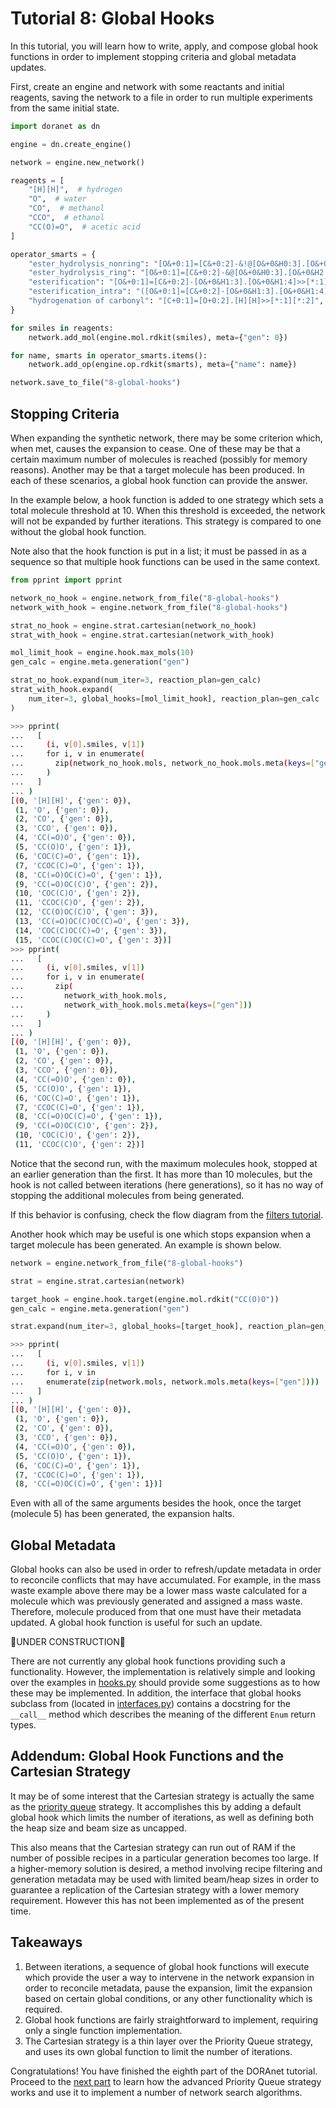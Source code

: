 # Tutorial 8: Global Hooks

In this tutorial, you will learn how to write, apply, and compose global hook functions in order to implement stopping criteria and global metadata updates.

First, create an engine and network with some reactants and initial reagents, saving the network to a file in order to run multiple experiments from the same initial state.

```python
import doranet as dn

engine = dn.create_engine()

network = engine.new_network()

reagents = [
    "[H][H]",  # hydrogen
    "O",  # water
    "CO",  # methanol
    "CCO",  # ethanol
    "CC(O)=O",  # acetic acid
]

operator_smarts = {
    "ester_hydrolysis_nonring": "[O&+0:1]=[C&+0:2]-&!@[O&+0&H0:3].[O&+0&H2:4]>>[*:1]=[*:2]-[*:4].[*:3]",
    "ester_hydrolysis_ring": "[O&+0:1]=[C&+0:2]-&@[O&+0&H0:3].[O&+0&H2:4]>>([*:1]=[*:2]-[*:4].[*:3])",
    "esterification": "[O&+0:1]=[C&+0:2]-[O&+0&H1:3].[O&+0&H1:4]>>[*:1]=[*:2]-[*:4].[*:3]",
    "esterification_intra": "([O&+0:1]=[C&+0:2]-[O&+0&H1:3].[O&+0&H1:4])>>[*:1]=[*:2]-[*:4].[*:3]",
    "hydrogenation of carbonyl": "[C+0:1]=[O+0:2].[H][H]>>[*:1][*:2]",
}

for smiles in reagents:
    network.add_mol(engine.mol.rdkit(smiles), meta={"gen": 0})

for name, smarts in operator_smarts.items():
    network.add_op(engine.op.rdkit(smarts), meta={"name": name})

network.save_to_file("8-global-hooks")
```

## Stopping Criteria

When expanding the synthetic network, there may be some criterion which, when met, causes the expansion to cease. One of these may be that a certain maximum number of molecules is reached (possibly for memory reasons). Another may be that a target molecule has been produced. In each of these scenarios, a global hook function can provide the answer.

In the example below, a hook function is added to one strategy which sets a total molecule threshold at 10. When this threshold is exceeded, the network will not be expanded by further iterations. This strategy is compared to one without the global hook function.

Note also that the hook function is put in a list; it must be passed in as a sequence so that multiple hook functions can be used in the same context.

```python
from pprint import pprint

network_no_hook = engine.network_from_file("8-global-hooks")
network_with_hook = engine.network_from_file("8-global-hooks")

strat_no_hook = engine.strat.cartesian(network_no_hook)
strat_with_hook = engine.strat.cartesian(network_with_hook)

mol_limit_hook = engine.hook.max_mols(10)
gen_calc = engine.meta.generation("gen")

strat_no_hook.expand(num_iter=3, reaction_plan=gen_calc)
strat_with_hook.expand(
    num_iter=3, global_hooks=[mol_limit_hook], reaction_plan=gen_calc
)
```

```sh
>>> pprint(
...   [
...     (i, v[0].smiles, v[1])
...     for i, v in enumerate(
...       zip(network_no_hook.mols, network_no_hook.mols.meta(keys=["gen"]))
...     )
...   ]
... )
[(0, '[H][H]', {'gen': 0}),
 (1, 'O', {'gen': 0}),
 (2, 'CO', {'gen': 0}),
 (3, 'CCO', {'gen': 0}),
 (4, 'CC(=O)O', {'gen': 0}),
 (5, 'CC(O)O', {'gen': 1}),
 (6, 'COC(C)=O', {'gen': 1}),
 (7, 'CCOC(C)=O', {'gen': 1}),
 (8, 'CC(=O)OC(C)=O', {'gen': 1}),
 (9, 'CC(=O)OC(C)O', {'gen': 2}),
 (10, 'COC(C)O', {'gen': 2}),
 (11, 'CCOC(C)O', {'gen': 2}),
 (12, 'CC(O)OC(C)O', {'gen': 3}),
 (13, 'CC(=O)OC(C)OC(C)=O', {'gen': 3}),
 (14, 'COC(C)OC(C)=O', {'gen': 3}),
 (15, 'CCOC(C)OC(C)=O', {'gen': 3})]
>>> pprint(
...   [
...     (i, v[0].smiles, v[1])
...     for i, v in enumerate(
...       zip(
...         network_with_hook.mols,
...         network_with_hook.mols.meta(keys=["gen"]))
...     )
...   ]
... )
[(0, '[H][H]', {'gen': 0}),
 (1, 'O', {'gen': 0}),
 (2, 'CO', {'gen': 0}),
 (3, 'CCO', {'gen': 0}),
 (4, 'CC(=O)O', {'gen': 0}),
 (5, 'CC(O)O', {'gen': 1}),
 (6, 'COC(C)=O', {'gen': 1}),
 (7, 'CCOC(C)=O', {'gen': 1}),
 (8, 'CC(=O)OC(C)=O', {'gen': 1}),
 (9, 'CC(=O)OC(C)O', {'gen': 2}),
 (10, 'COC(C)O', {'gen': 2}),
 (11, 'CCOC(C)O', {'gen': 2})]
```

Notice that the second run, with the maximum molecules hook, stopped at an earlier generation than the first. It has more than 10 molecules, but the hook is not called between iterations (here generations), so it has no way of stopping the additional molecules from being generated.

If this behavior is confusing, check the flow diagram from the [filters tutorial](./6-filters.md#using-filters-to-mitigate-network-growth).

Another hook which may be useful is one which stops expansion when a target molecule has been generated. An example is shown below.

```python
network = engine.network_from_file("8-global-hooks")

strat = engine.strat.cartesian(network)

target_hook = engine.hook.target(engine.mol.rdkit("CC(O)O"))
gen_calc = engine.meta.generation("gen")

strat.expand(num_iter=3, global_hooks=[target_hook], reaction_plan=gen_calc)
```

```sh
>>> pprint(
...   [
...     (i, v[0].smiles, v[1])
...     for i, v in
...     enumerate(zip(network.mols, network.mols.meta(keys=["gen"])))
...   ]
... )
[(0, '[H][H]', {'gen': 0}),
 (1, 'O', {'gen': 0}),
 (2, 'CO', {'gen': 0}),
 (3, 'CCO', {'gen': 0}),
 (4, 'CC(=O)O', {'gen': 0}),
 (5, 'CC(O)O', {'gen': 1}),
 (6, 'COC(C)=O', {'gen': 1}),
 (7, 'CCOC(C)=O', {'gen': 1}),
 (8, 'CC(=O)OC(C)=O', {'gen': 1})]
```

Even with all of the same arguments besides the hook, once the target (molecule 5) has been generated, the expansion halts.

## Global Metadata

Global hooks can also be used in order to refresh/update metadata in order to reconcile conflicts that may have accumulated. For example, in the mass waste example above there may be a lower mass waste calculated for a molecule which was previously generated and assigned a mass waste. Therefore, molecule produced from that one must have their metadata updated. A global hook function is useful for such an update.

🚧UNDER CONSTRUCTION🚧

There are not currently any global hook functions providing such a functionality. However, the implementation is relatively simple and looking over the examples in [hooks.py](../pickaxe_generic/hooks.py) should provide some suggestions as to how these may be implemented. In addition, the interface that global hooks subclass from (located in [interfaces.py](../pickaxe_generic/interfaces.py)) contains a docstring for the `__call__` method which describes the meaning of the different `Enum` return types.

## Addendum: Global Hook Functions and the Cartesian Strategy

It may be of some interest that the Cartesian strategy is actually the same as the [priority queue](./9-priority-queue.md) strategy. It accomplishes this by adding a default global hook which limits the number of iterations, as well as defining both the heap size and beam size as uncapped.

This also means that the Cartesian strategy can run out of RAM if the number of possible recipes in a particular generation becomes too large. If a higher-memory solution is desired, a method involving recipe filtering and generation metadata may be used with limited beam/heap sizes in order to guarantee a replication of the Cartesian strategy with a lower memory requirement. However this has not been implemented as of the present time.

## Takeaways

1. Between iterations, a sequence of global hook functions will execute which provide the user a way to intervene in the network expansion in order to reconcile metadata, pause the expansion, limit the expansion based on certain global conditions, or any other functionality which is required.
1. Global hook functions are fairly straightforward to implement, requiring only a single function implementation.
1. The Cartesian strategy is a thin layer over the Priority Queue strategy, and uses its own global function to limit the number of iterations.

Congratulations! You have finished the eighth part of the DORAnet tutorial. Proceed to the [next part](./9-priority-queue.md) to learn how the advanced Priority Queue strategy works and use it to implement a number of network search algorithms.
